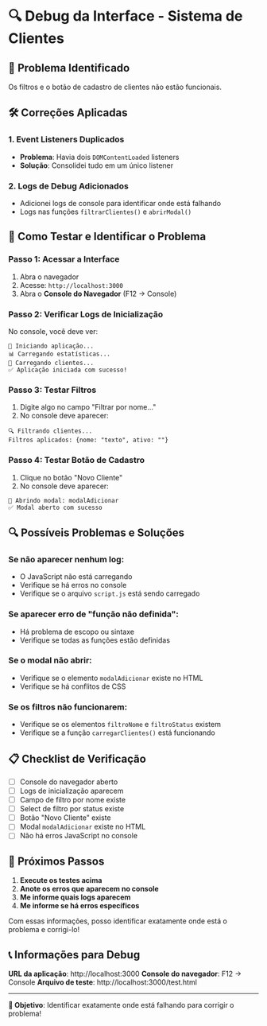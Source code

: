 # 🔍 Debug da Interface - Sistema de Clientes

## 🚨 Problema Identificado
Os filtros e o botão de cadastro de clientes não estão funcionais.

## 🛠️ Correções Aplicadas

### 1. **Event Listeners Duplicados**
- **Problema**: Havia dois `DOMContentLoaded` listeners
- **Solução**: Consolidei tudo em um único listener

### 2. **Logs de Debug Adicionados**
- Adicionei logs de console para identificar onde está falhando
- Logs nas funções `filtrarClientes()` e `abrirModal()`

## 🧪 Como Testar e Identificar o Problema

### **Passo 1: Acessar a Interface**
1. Abra o navegador
2. Acesse: `http://localhost:3000`
3. Abra o **Console do Navegador** (F12 → Console)

### **Passo 2: Verificar Logs de Inicialização**
No console, você deve ver:
```
🚀 Iniciando aplicação...
📊 Carregando estatísticas...
👥 Carregando clientes...
✅ Aplicação iniciada com sucesso!
```

### **Passo 3: Testar Filtros**
1. Digite algo no campo "Filtrar por nome..."
2. No console deve aparecer:
```
🔍 Filtrando clientes...
Filtros aplicados: {nome: "texto", ativo: ""}
```

### **Passo 4: Testar Botão de Cadastro**
1. Clique no botão "Novo Cliente"
2. No console deve aparecer:
```
📱 Abrindo modal: modalAdicionar
✅ Modal aberto com sucesso
```

## 🔍 Possíveis Problemas e Soluções

### **Se não aparecer nenhum log:**
- O JavaScript não está carregando
- Verifique se há erros no console
- Verifique se o arquivo `script.js` está sendo carregado

### **Se aparecer erro de "função não definida":**
- Há problema de escopo ou sintaxe
- Verifique se todas as funções estão definidas

### **Se o modal não abrir:**
- Verifique se o elemento `modalAdicionar` existe no HTML
- Verifique se há conflitos de CSS

### **Se os filtros não funcionarem:**
- Verifique se os elementos `filtroNome` e `filtroStatus` existem
- Verifique se a função `carregarClientes()` está funcionando

## 📋 Checklist de Verificação

- [ ] Console do navegador aberto
- [ ] Logs de inicialização aparecem
- [ ] Campo de filtro por nome existe
- [ ] Select de filtro por status existe
- [ ] Botão "Novo Cliente" existe
- [ ] Modal `modalAdicionar` existe no HTML
- [ ] Não há erros JavaScript no console

## 🚀 Próximos Passos

1. **Execute os testes acima**
2. **Anote os erros que aparecem no console**
3. **Me informe quais logs aparecem**
4. **Me informe se há erros específicos**

Com essas informações, posso identificar exatamente onde está o problema e corrigi-lo!

## 📞 Informações para Debug

**URL da aplicação**: http://localhost:3000
**Console do navegador**: F12 → Console
**Arquivo de teste**: http://localhost:3000/test.html

---

**🎯 Objetivo**: Identificar exatamente onde está falhando para corrigir o problema!
